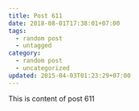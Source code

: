 ```yaml
---
title: Post 611
date: 2018-08-01T17:38:01+07:00
tags:
  - random post
  - untagged
category:
  - random post
  - uncategorized
updated: 2015-04-03T01:23:29+07:00
---
```

This is content of post 611
